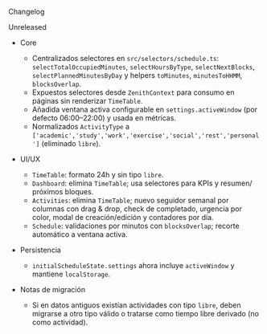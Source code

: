 Changelog

Unreleased

- Core
  - Centralizados selectores en `src/selectors/schedule.ts`: `selectTotalOccupiedMinutes`, `selectHoursByType`, `selectNextBlocks`, `selectPlannedMinutesByDay` y helpers `toMinutes`, `minutesToHHMM`, `blocksOverlap`.
  - Expuestos selectores desde `ZenithContext` para consumo en páginas sin renderizar `TimeTable`.
  - Añadida ventana activa configurable en `settings.activeWindow` (por defecto 06:00–22:00) y usada en métricas.
  - Normalizados `ActivityType` a `['academic','study','work','exercise','social','rest','personal']` (eliminado `libre`).

- UI/UX
  - `TimeTable`: formato 24h y sin tipo `libre`.
  - `Dashboard`: elimina `TimeTable`; usa selectores para KPIs y resumen/ próximos bloques.
  - `Activities`: elimina `TimeTable`; nuevo seguidor semanal por columnas con drag & drop, check de completado, urgencia por color, modal de creación/edición y contadores por día.
  - `Schedule`: validaciones por minutos con `blocksOverlap`; recorte automático a ventana activa.

- Persistencia
  - `initialScheduleState.settings` ahora incluye `activeWindow` y mantiene `localStorage`.

- Notas de migración
  - Si en datos antiguos existían actividades con tipo `libre`, deben migrarse a otro tipo válido o tratarse como tiempo libre derivado (no como actividad).

